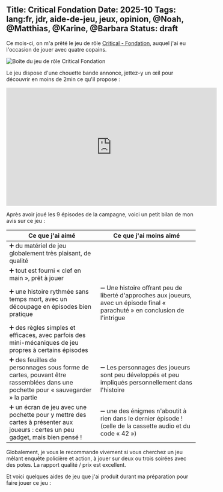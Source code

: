 Title: Critical Fondation
Date: 2025-10
Tags: lang:fr, jdr, aide-de-jeu, jeux, opinion, @Noah, @Matthias, @Karine, @Barbara
Status: draft
---
Ce mois-ci, on m'a prêté le jeu de rôle [Critical - Fondation](https://www.gigamic-adds.com/game/critical/foundation), auquel j'ai eu l'occasion de jouer avec quatre copains.

![Boîte du jeu de rôle Critical Fondation](images/2025/10/critical-fondation-boite.png)

Le jeu dispose d'une chouette bande annonce, jettez-y un œil pour découvrir en moins de 2min ce qu'il propose :

<iframe width="560" height="315" src="https://www.youtube.com/embed/FhM7q9sZSx0" frameborder="0" allow="accelerometer; autoplay; clipboard-write; encrypted-media; gyroscope; picture-in-picture" allowfullscreen></iframe>

Après avoir joué les 9 épisodes de la campagne, voici un petit bilan de mon avis sur ce jeu :

Ce que j'ai aimé | Ce que j'ai moins aimé
---|-
➕ du matériel de jeu globalement très plaisant, de qualité |
➕ tout est fourni « clef en main », prêt à jouer |
➕ une histoire rythmée sans temps mort, avec un découpage en épisodes bien pratique | ➖ Une histoire offrant peu de liberté d'approches aux joueurs, avec un épisode final « parachuté » en conclusion de l'intrigue
➕ des règles simples et efficaces, avec parfois des mini-mécaniques de jeu propres à certains épisodes |
➕ des feuilles de personnages sous forme de cartes, pouvant être rassemblées dans une pochette pour « sauvegarder » la partie | ➖ Les personnages des joueurs sont peu développés et peu impliqués personnellement dans l'histoire
➕ un écran de jeu avec une pochette pour y mettre des cartes à présenter aux joueurs : certes un peu gadget, mais bien pensé ! | ➖ une des énigmes n'aboutit à rien dans le dernier épisode ! (celle de la cassette audio et du code « 42 »)

Globalement, je vous le recommande vivement si vous cherchez un jeu mêlant enquête policière et action,
à jouer sur deux ou trois soirées avec des potes.
La rapport qualité / prix est excellent.

Et voici quelques aides de jeu que j'ai produit durant ma préparation pour faire jouer ce jeu :

<style>
article iframe { display: block; margin: 1rem auto; }
article table { border-collapse: collapse; margin: 2rem auto; border-style: hidden; }
article td, article th { border: 2px solid #444; padding: .5rem; }
</style>
